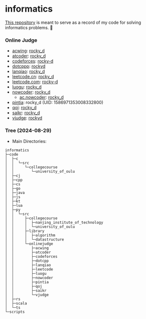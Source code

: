 # informatics

[This repository](https://github.com/rocky-d/informatics) is meant to serve as a record of my code for solving informatics problems. 📝

### Online Judge

* [acwing](https://www.acwing.com): [rocky_d](https://www.acwing.com/user/myspace/index/464613)
* [atcoder](https://atcoder.jp): [rocky_d](https://atcoder.jp/users/rocky_d)
* [codeforces](https://codeforces.com): [rocky-d](https://codeforces.com/profile/rocky-d)
* [dotcppp](https://www.dotcpp.com): [rockyd](https://blog.dotcpp.com/home/uq_95664498151)
* [lanqiao](https://dasai.lanqiao.cn): [rocky_d](https://www.lanqiao.cn/users/2231556)
* [leetcode.cn](https://leetcode.cn): [rocky_d](https://leetcode.cn/u/rocky_d)
* [leetcode.com](https://leetcode.com): [rocky-d](https://leetcode.com/u/rocky-d)
* [luogu](https://www.luogu.com.cn): [rocky_d](https://www.luogu.com.cn/user/1019066)
* [nowcoder](https://www.nowcoder.com): [rocky_d](https://www.nowcoder.com/users/575112432)
    * [ac.nowcoder](https://ac.nowcoder.com): [rocky_d](https://ac.nowcoder.com/acm/contest/profile/575112432)
* [pintia](https://pintia.cn): rocky_d (UID: 1586971353008332800)
* [qoj](https://qoj.ac): [rocky_d](https://qoj.ac/user/profile/rocky_d)
* [saikr](https://oj.saikr.com): [rocky_d](https://oj.saikr.com/personal/36055)
* [vjudge](https://vjudge.net): [rockyd](https://vjudge.net/user/rockyd)

### Tree (2024-08-29)

* Main Directories:

```
informatics
├─code
│  ├─c
│  │  └─src
│  │     └─collegecourse
│  │        └─university_of_oulu
│  ├─cj
│  ├─cpp
│  ├─cs
│  ├─go
│  ├─java
│  ├─js
│  ├─kt
│  ├─lua
│  ├─py
│  │  └─src
│  │     ├─collegecourse
│  │     │  ├─nanjing_institute_of_technology
│  │     │  └─university_of_oulu
│  │     ├─library
│  │     │  ├─algorithm
│  │     │  └─datastructure
│  │     └─onlinejudge
│  │        ├─acwing
│  │        ├─atcoder
│  │        ├─codeforces
│  │        ├─dotcpp
│  │        ├─lanqiao
│  │        ├─leetcode
│  │        ├─luogu
│  │        ├─nowcoder
│  │        ├─pintia
│  │        ├─qoj
│  │        ├─saikr
│  │        └─vjudge
│  ├─rs
│  ├─scala
│  └─ts
└─scripts
```

